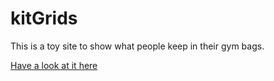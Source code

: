 kitGrids
========

This is a toy site to show what people keep in their gym bags.

[Have a look at it here](http://notionparallax.github.io/kitGrids/)
